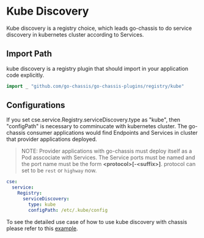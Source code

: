 # Kube Discovery

Kube discovery is a registry choice, which leads go-chassis to do service discovery in kubernetes cluster according to Services. 

## Import Path

kube discovery is a registry plugin that should import in your application code explicitly.

```go
import _ "github.com/go-chassis/go-chassis-plugins/registry/kube"
```

## Configurations

If you set cse.service.Registry.serviceDiscovery.type as "kube", then "configPath" is necessary to comminucate with kubernetes cluster. The go-chassis consumer applications would find Endpoints and Services in cluster that provider applications deployed.

> NOTE:  Provider applications with go-chassis must deploy itself as a Pod asscociate with Services. The Service ports must be named and the port name must be the form **\<protocol>[-\<suffix>]**. protocol can set to be `rest` or `highway` now.

```yaml
cse:
  service:
    Registry:
      serviceDiscovery:
        type: kube
        configPath: /etc/.kube/config
```

To see the detailed use case of how to use kube discovery with chassis please refer to this [example](https://github.com/go-chassis/go-chassis/tree/master/examples/kube).